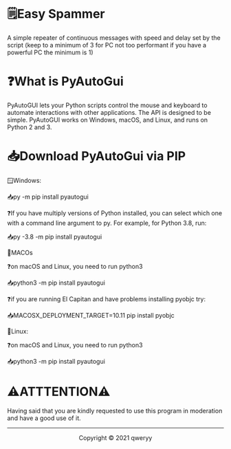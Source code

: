 <h1>🗒️Easy Spammer</h1>
<p>A simple repeater of continuous messages with speed and delay set by the script (keep to a minimum of 3 for PC not too performant if you have a powerful PC the minimum is 1)</p>
<h1>❓What is PyAutoGui</h1>
PyAutoGUI lets your Python scripts control the mouse and keyboard to automate interactions with other applications. The API is designed to be simple. PyAutoGUI works on Windows, macOS, and Linux, and runs on Python 2 and 3.
<h1>📥Download PyAutoGui via PIP</h1>
<p>🪟Windows:</p>
<p>📥py -m pip install pyautogui</p>
<p>❓If you have multiply versions of Python installed, you can select which one with a command line argument to py. For example, for Python 3.8, run:</p>
<p>📥py -3.8 -m pip install pyautogui</p>
<p>🍎MACOs</p>
<p>❓on macOS and Linux, you need to run python3</p>
<p>📥python3 -m pip install pyautogui</p>
<p>❓if you are running El Capitan and have problems installing pyobjc try:</p>
<p>📥MACOSX_DEPLOYMENT_TARGET=10.11 pip install pyobjc</p>
<p>🐧Linux:</p>
<p>❓on macOS and Linux, you need to run python3</p>
<p>📥python3 -m pip install pyautogui</p>
<h1>⚠️ATTTENTION⚠️</h1>
<p>Having said that you are kindly requested to use this program in moderation and have a good use of it.</p>
<hr   />
<div align="center">
<p>Copyright ©️ 2021 qweryy</p>
</div>
